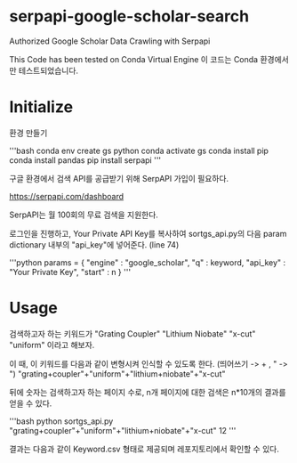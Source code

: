 # serpapi-google-scholar-search
Authorized Google Scholar Data Crawling with Serpapi

This Code has been tested on Conda Virtual Engine
이 코드는 Conda 환경에서만 테스트되었습니다.

# Initialize
환경 만들기


\'''bash
conda env create gs python
conda activate gs
conda install pip
conda install pandas
pip install serpapi
'''


구글 환경에서 검색 API를 공급받기 위해 SerpAPI 가입이 필요하다.

https://serpapi.com/dashboard

SerpAPI는 월 100회의 무료 검색을 지원한다.

로그인을 진행하고, Your Private API Key를 복사하여 sortgs_api.py의 다음 param dictionary 내부의 "api_key"에 넣어준다. (line 74)

\'''python
params = {
        "engine" : "google_scholar",
        "q" : keyword,
        "api_key" : "Your Private Key",
        "start" : n
    }
'''

# Usage

검색하고자 하는 키워드가
"Grating Coupler" "Lithium Niobate" "x-cut" "uniform" 이라고 해보자.

이 때, 이 키워드를 다음과 같이 변형시켜 인식할 수 있도록 한다. (띄어쓰기 -> + , " -> \")
\"grating+coupler\"+\"uniform\"+\"lithium+niobate\"+\"x-cut\"

뒤에 숫자는 검색하고자 하는 페이지 수로, n개 페이지에 대한 검색은 n*10개의 결과를 얻을 수 있다.

\'''bash 
  python sortgs_api.py \"grating+coupler\"+\"uniform\"+\"lithium+niobate\"+\"x-cut\" 12
'''

결과는 다음과 같이 Keyword.csv 형태로 제공되며 레포지토리에서 확인할 수 있다.
